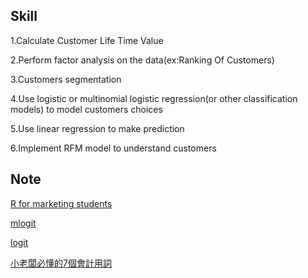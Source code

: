 Skill
------------------------------------------------------------------------------------------------
1.Calculate Customer Life Time Value 

2.Perform factor analysis on the data(ex:Ranking Of Customers)

3.Customers segmentation

4.Use logistic or multinomial logistic regression(or other classification models) to model customers choices

5.Use linear regression to make prediction

6.Implement RFM model to understand customers

Note
-----------------------------------------------------------------------------------------
[R for marketing students](https://bookdown.org/content/1340/)

[mlogit](https://courses.edx.org/asset-v1:ColumbiaX+BAMM.104x+3T2019+type@asset+block/choice_mnl.html)

[logit](https://courses.edx.org/asset-v1:ColumbiaX+BAMM.104x+3T2019+type@asset+block/LogisticReg.html)

[小老闆必懂的7個會計用詞](https://medium.com/@peir.ren/%E5%B0%8F%E8%80%81%E9%97%86%E5%BF%85%E6%87%82%E7%9A%847%E5%80%8B%E6%9C%83%E8%A8%88%E7%94%A8%E8%A9%9E-ff168204c25e)
